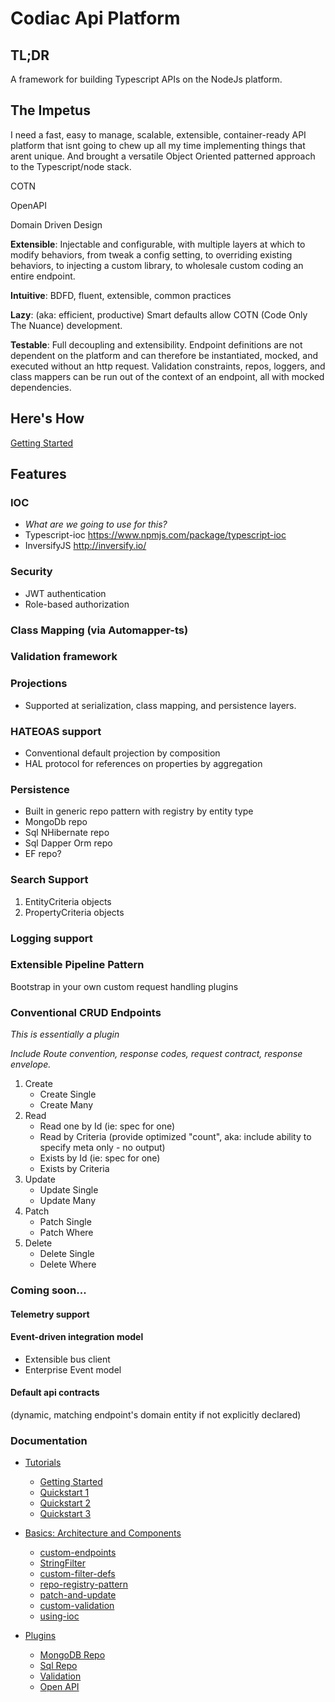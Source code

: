 # Codiac Api Platform

## TL;DR

A framework for building Typescript APIs on the NodeJs platform. 


## The Impetus

I need a fast, easy to manage, scalable, extensible, container-ready API platform that isnt going to chew up all my time implementing things that arent unique.  And brought a versatile Object Oriented patterned approach to the Typescript/node stack.

COTN

OpenAPI

Domain Driven Design


**Extensible**: Injectable and configurable, with multiple layers at which to modify behaviors, from tweak a config setting, to overriding existing behaviors, to injecting a custom library, to wholesale custom coding an entire endpoint.


**Intuitive**: 
BDFD, fluent, extensible, common practices

**Lazy**: (aka: efficient, productive) Smart defaults allow COTN (Code Only The Nuance) development.

**Testable**: Full decoupling and extensibility.  Endpoint definitions are not dependent on the platform and can therefore be instantiated, mocked, and executed without an http request.  Validation constraints, repos, loggers, and class mappers can be run out of the context of an endpoint, all with mocked dependencies.


## Here's How

[Getting Started](./getting-started)




## Features

### IOC
* *What are we going to use for this?*
* Typescript-ioc https://www.npmjs.com/package/typescript-ioc
* InversifyJS http://inversify.io/

### Security 
* JWT authentication
* Role-based authorization
### Class Mapping (via Automapper-ts)
### Validation framework
### Projections
* Supported at serialization, class mapping, and persistence layers.
### HATEOAS support
* Conventional default projection by composition
* HAL protocol for references on properties by aggregation 
### Persistence 
* Built in generic repo pattern with registry by entity type
* MongoDb repo
* Sql NHibernate repo
* Sql Dapper Orm repo
* EF repo?
### Search Support
1. EntityCriteria objects
1. PropertyCriteria objects
### Logging support


### Extensible Pipeline Pattern 

Bootstrap in your own custom request handling plugins


### Conventional CRUD Endpoints

*This is essentially a plugin*

*Include Route convention, response codes, request contract, response envelope.*

1. Create
    * Create Single
    * Create Many
1. Read
    * Read one by Id (ie: spec for one)
    * Read by Criteria  (provide optimized "count", aka: include ability to specify meta only - no output)
    * Exists by Id (ie: spec for one)
    * Exists by Criteria
1. Update
    * Update Single
    * Update Many
1. Patch
    * Patch Single
    * Patch Where
1. Delete
    * Delete Single
    * Delete Where



### Coming soon...
#### Telemetry support
#### Event-driven integration model
* Extensible bus client
* Enterprise Event model

#### Default api contracts 
(dynamic, matching endpoint's domain entity if not explicitly declared)



### Documentation

* [Tutorials](./getting-started/index.md)

  * [Getting Started](./getting-started/index.md)
  * [Quickstart 1](./getting-started/quickstart-1.md)
  * [Quickstart 2](./getting-started/quickstart-2.md)
  * [Quickstart 3](./getting-started/quickstart-3.md)

* [Basics: Architecture and Components](./basics/index.md)

  * [custom-endpoints](./basics/custom-endpoints.md)
  * [StringFilter](./basics/StringFilter.md)
  * [custom-filter-defs](./basics/custom-filter-defs.md)
  * [repo-registry-pattern](./basics/repo-registry-pattern.md)
  * [patch-and-update](./basics/patch-and-update.md)
  * [custom-validation](./basics/custom-validation.md)
  * [using-ioc](./basics/using-ioc.md)

* [Plugins](./plugins/index.md)

  * [MongoDB Repo](./plugins/mongodb-repo-plugin.md)
  * [Sql Repo](./plugins/sql-repo-plugin.md)
  * [Validation](./plugins/validation-plugin.md)
  * [Open API](./plugins/open-api-plugin.md)



  <!-- * [HATEOAS](./HATEOAS.md) -->
  <!-- * [response-envelopes](./response-envelopes.md) -->
  <!-- * [searching-and-criteria](./searching-and-criteria.md) -->
  <!-- * [projections](./projections.md) -->

  <!-- Suggested in late 2018 
    * [The Host]()
    * [The ApiDef]()
    * [The EndpointDef]()
    * [Request and Response Contexts]()
    * [The Router]()
    * [Dependency Injection and the IOC Container]()
    * [The MongoDb Repo]()
    * [The Sql Repo]()
    * [The Repo Pattern: Registry, Repo, & RepoFor]()
    * [The Criteria object]()
    * [Filter Types (StringFilter, DataFilter, NumericFilter, DateRangeFilter)]()
    * [Projections](./projections.md)
    * [The Validation Framework (automatics, canned, and custom validations)]()
    * [The OpenApi endpoint and its UI counterpart]()
    -->
<!-- 
* [Advanced: Architecture and Components]()
    * [Event Sourcing]()
    * [Creating Web Hooks]()
    * [Request Pipeline Plugins]()
* [Concepts]()
    * [Impetus and Goals]()
    * [Searching and Projections]()
    * [RESTfulness and Beyond (standards implemented, list and batch operations)]()
    * [Repo Registry Strategy]()
    * [MongoDb Strategy]()
    * [Decoupling Strategy]()
    * [Event Sourcing Strategy]()
    * [HATEOAS Strategy]()
* [Extending The System]()
    * [Roll Your Own Repo]()
    * [Roll Your Own Validation Framework]()
    * [Roll Your own endpoint set]()
    * [Roll Your Own Plugin]()
    * [Roll Your Own Swagger UI]()
  -->
